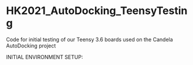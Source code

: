 # HK2021_AutoDocking_TeensyTesting
Code for initial testing of our Teensy 3.6 boards used on the Candela AutoDocking project

INITIAL ENVIRONMENT SETUP:


